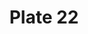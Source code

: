 ---
pid: '22'
an: '6'
title: Plate 22
rev_year: 
_date: '1798'
caption: Turban à la Gulnare. Corset et jupon à la Lisbeth.
translation: Gulnare style turban. Corset and petticoat in the style of Lisbeth.
student: Meghan Collins
keywords: 
permalink: /plates/22
layout: plate-page
---